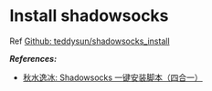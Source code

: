 # Install shadowsocks

Ref [Github: teddysun/shadowsocks_install](https://github.com/teddysun/shadowsocks_install)

***References:***

- [秋水逸冰: Shadowsocks 一键安装脚本（四合一）](https://teddysun.com/486.html)